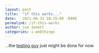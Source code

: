 ```yaml
---
layout: post
title:  "if this works..."
date:   2021-08-31 18:25:00 -0400
permalink: /if-this-works
author: joe 1enett
categories: i-webthings
---
```

...the <a href="https://simply.personal.jenett.org/its-joe-the-testing-guy-again/" title="">testing guy</a> just might be done for now.
